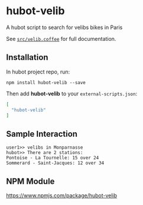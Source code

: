 # hubot-velib

A hubot script to search for velibs bikes in Paris

See [`src/velib.coffee`](src/velib.coffee) for full documentation.

## Installation

In hubot project repo, run:

`npm install hubot-velib --save`

Then add **hubot-velib** to your `external-scripts.json`:

```json
[
  "hubot-velib"
]
```

## Sample Interaction

```
user1>> velibs in Monparnasse
hubot>> There are 2 stations:
Pontoise - La Tournelle: 15 over 24
Sommerard - Saint-Jacques: 12 over 34
```

## NPM Module

https://www.npmjs.com/package/hubot-velib
